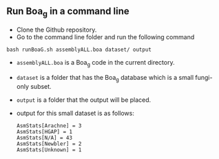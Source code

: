 ## Run Boa<sub>g</sub> in a command line

* Clone the Github repository.
* Go to the command line folder and run the following command
```
bash runBoaG.sh assemblyALL.boa dataset/ output
```
* ```assemblyALL.boa``` is a Boa<sub>g</sub> code in the current directory.
* ```dataset``` is a folder that has the Boa<sub>g</sub> database which is a small fungi-only subset.
* ```output``` is a folder that the output will be placed.
* output for this small dataset is as follows:

  ```
  AsmStats[Arachne] = 3
  AsmStats[HGAP] = 1
  AsmStats[N/A] = 43
  AsmStats[Newbler] = 2
  AsmStats[Unknown] = 1
  ```
